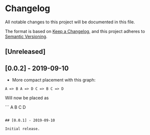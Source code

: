 # Changelog
All notable changes to this project will be documented in this file.

The format is based on [Keep a Changelog](https://keepachangelog.com/en/1.0.0/),
and this project adheres to [Semantic Versioning](https://semver.org/spec/v2.0.0.html).

## [Unreleased]

## [0.0.2] - 2019-09-10

- More compact placement with this graph:

```
A => B A => D C => B C => D
```

Will now be placed as

´´´
A B
C D
```

## [0.0.1] - 2019-09-10

Initial release.
